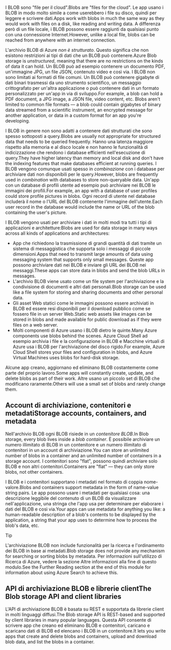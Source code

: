 <span data-ttu-id="c78ee-101">I BLOB sono "file per il cloud".</span><span class="sxs-lookup"><span data-stu-id="c78ee-101">Blobs are "files for the cloud".</span></span> <span data-ttu-id="c78ee-102">Le app usano i BLOB in modo molto simile a come userebbero i file su disco, quindi per leggere e scrivere dati.</span><span class="sxs-lookup"><span data-stu-id="c78ee-102">Apps work with blobs in much the same way as they would work with files on a disk, like reading and writing data.</span></span> <span data-ttu-id="c78ee-103">A differenza però di un file locale, i BLOB possono essere raggiunti da qualsiasi punto con una connessione Internet.</span><span class="sxs-lookup"><span data-stu-id="c78ee-103">However, unlike a local file, blobs can be reached from anywhere with an internet connection.</span></span>

<span data-ttu-id="c78ee-104">L'archivio BLOB di Azure *non è strutturato*. Questo significa che non esistono restrizioni ai tipi di dati che un BLOB può contenere.</span><span class="sxs-lookup"><span data-stu-id="c78ee-104">Azure Blob storage is *unstructured*, meaning that there are no restrictions on the kinds of data it can hold.</span></span> <span data-ttu-id="c78ee-105">Un BLOB può ad esempio contenere un documento PDF, un'immagine JPG, un file JSON, contenuto video e così via. I BLOB non sono limitati ai formati di file comuni. Un BLOB può contenere gigabyte di dati binari trasmessi da uno strumento scientifico, un messaggio crittografato per un'altra applicazione o può contenere dati in un formato personalizzato per un'app in via di sviluppo.</span><span class="sxs-lookup"><span data-stu-id="c78ee-105">For example, a blob can hold a PDF document, a JPG image, a JSON file, video content, etc. Blobs aren't limited to common file formats &mdash; a blob could contain gigabytes of binary data streamed from a scientific instrument, an encrypted message for another application, or data in a custom format for an app you're developing.</span></span>

<span data-ttu-id="c78ee-106">I BLOB in genere non sono adatti a contenere dati strutturati che sono spesso sottoposti a query.</span><span class="sxs-lookup"><span data-stu-id="c78ee-106">Blobs are usually not appropriate for structured data that needs to be queried frequently.</span></span> <span data-ttu-id="c78ee-107">Hanno una latenza maggiore rispetto alla memoria e al disco locale e non hanno le funzionalità di indicizzazione che rendono i database efficienti nell'esecuzione di query.</span><span class="sxs-lookup"><span data-stu-id="c78ee-107">They have higher latency than memory and local disk and don't have the indexing features that make databases efficient at running queries.</span></span> <span data-ttu-id="c78ee-108">I BLOB vengono comunque usati spesso in *combinazione* con i database per archiviare dati non disponibili per le query.</span><span class="sxs-lookup"><span data-stu-id="c78ee-108">However, blobs are frequently used in *combination* with databases to store non-queryable data.</span></span> <span data-ttu-id="c78ee-109">Un'app con un database di profili utente ad esempio può archiviare nei BLOB le immagini dei profili.</span><span class="sxs-lookup"><span data-stu-id="c78ee-109">For example, an app with a database of user profiles could store profile pictures in blobs.</span></span> <span data-ttu-id="c78ee-110">Ogni record di utente nel database includerà il nome o l'URL del BLOB contenente l'immagine dell'utente.</span><span class="sxs-lookup"><span data-stu-id="c78ee-110">Each user record in the database would include the name or URL of the blob containing the user's picture.</span></span>

<span data-ttu-id="c78ee-111">I BLOB vengono usati per archiviare i dati in molti modi tra tutti i tipi di applicazioni e architetture:</span><span class="sxs-lookup"><span data-stu-id="c78ee-111">Blobs are used for data storage in many ways across all kinds of applications and architectures:</span></span>

- <span data-ttu-id="c78ee-112">App che richiedono la trasmissione di grandi quantità di dati tramite un sistema di messaggistica che supporta solo i messaggi di piccole dimensioni.</span><span class="sxs-lookup"><span data-stu-id="c78ee-112">Apps that need to transmit large amounts of data using messaging system that supports only small messages.</span></span> <span data-ttu-id="c78ee-113">Queste app possono archiviare dati nei BLOB e inviare gli URL dei BLOB nei messaggi.</span><span class="sxs-lookup"><span data-stu-id="c78ee-113">These apps can store data in blobs and send the blob URLs in messages.</span></span>
- <span data-ttu-id="c78ee-114">L'archivio BLOB viene usato come un file system per l'archiviazione e la condivisione di documenti e altri dati personali.</span><span class="sxs-lookup"><span data-stu-id="c78ee-114">Blob storage can be used like a file system for storing and sharing documents and other personal data.</span></span>
- <span data-ttu-id="c78ee-115">Gli asset Web statici come le immagini possono essere archiviati in BLOB ed essere resi disponibili per il download pubblico come se fossero file in un server Web.</span><span class="sxs-lookup"><span data-stu-id="c78ee-115">Static web assets like images can be stored in blobs and made available for public download as if they were files on a web server.</span></span>
- <span data-ttu-id="c78ee-116">Molti componenti di Azure usano i BLOB dietro le quinte.</span><span class="sxs-lookup"><span data-stu-id="c78ee-116">Many Azure components use blobs behind the scenes.</span></span> <span data-ttu-id="c78ee-117">Azure Cloud Shell ad esempio archivia i file e la configurazione in BLOB e Macchine virtuali di Azure usa i BLOB per l'archiviazione del disco rigido.</span><span class="sxs-lookup"><span data-stu-id="c78ee-117">For example, Azure Cloud Shell stores your files and configuration in blobs, and Azure Virtual Machines uses blobs for hard-disk storage.</span></span>

<span data-ttu-id="c78ee-118">Alcune app creano, aggiornano ed eliminano BLOB costantemente come parte del proprio lavoro.</span><span class="sxs-lookup"><span data-stu-id="c78ee-118">Some apps will constantly create, update, and delete blobs as part of their work.</span></span> <span data-ttu-id="c78ee-119">Altre usano un piccolo set di BLOB che modificano raramente.</span><span class="sxs-lookup"><span data-stu-id="c78ee-119">Others will use a small set of blobs and rarely change them.</span></span>

## <a name="storage-accounts-containers-and-metadata"></a><span data-ttu-id="c78ee-120">Account di archiviazione, contenitori e metadati</span><span class="sxs-lookup"><span data-stu-id="c78ee-120">Storage accounts, containers, and metadata</span></span>

<span data-ttu-id="c78ee-121">Nell'archivio BLOB ogni BLOB risiede in un *contenitore BLOB*.</span><span class="sxs-lookup"><span data-stu-id="c78ee-121">In Blob storage, every blob lives inside a *blob container*.</span></span> <span data-ttu-id="c78ee-122">È possibile archiviare un numero illimitato di BLOB in un contenitore e un numero illimitato di contenitori in un account di archiviazione.</span><span class="sxs-lookup"><span data-stu-id="c78ee-122">You can store an unlimited number of blobs in a container and an unlimited number of containers in a storage account.</span></span> <span data-ttu-id="c78ee-123">I contenitori sono "flat", possono quindi archiviare solo BLOB e non altri contenitori.</span><span class="sxs-lookup"><span data-stu-id="c78ee-123">Containers are "flat" &mdash; they can only store blobs, not other containers.</span></span>

<span data-ttu-id="c78ee-124">I BLOB e i contenitori supportano i metadati nel formato di coppia nome-valore.</span><span class="sxs-lookup"><span data-stu-id="c78ee-124">Blobs and containers support metadata in the form of name-value string pairs.</span></span> <span data-ttu-id="c78ee-125">Le app possono usare i metadati per qualsiasi cosa: una descrizione leggibile del contenuto di un BLOB da visualizzare nell'applicazione, una stringa che l'app usa per determinare per elaborare i dati del BLOB e così via.</span><span class="sxs-lookup"><span data-stu-id="c78ee-125">Your apps can use metadata for anything you like: a human-readable description of a blob's contents to be displayed by the application, a string that your app uses to determine how to process the blob's data, etc.</span></span>

> [!TIP]
> <span data-ttu-id="c78ee-126">L'archiviazione BLOB non include funzionalità per la ricerca e l'ordinamento dei BLOB in base ai metadati.</span><span class="sxs-lookup"><span data-stu-id="c78ee-126">Blob storage does not provide any mechanism for searching or sorting blobs by metadata.</span></span> <span data-ttu-id="c78ee-127">Per informazioni sull'utilizzo di Ricerca di Azure, vedere la sezione Altre informazioni alla fine di questo modulo.</span><span class="sxs-lookup"><span data-stu-id="c78ee-127">See the Further Reading section at the end of this module for information about using Azure Search to achieve this.</span></span>

## <a name="the-blob-storage-api-and-client-libraries"></a><span data-ttu-id="c78ee-128">API di archiviazione BLOB e librerie client</span><span class="sxs-lookup"><span data-stu-id="c78ee-128">The Blob storage API and client libraries</span></span>

<span data-ttu-id="c78ee-129">L'API di archiviazione BLOB è basata su REST e supportata da librerie client in molti linguaggi diffusi.</span><span class="sxs-lookup"><span data-stu-id="c78ee-129">The Blob storage API is REST-based and supported by client libraries in many popular languages.</span></span> <span data-ttu-id="c78ee-130">Questa API consente di scrivere app che creano ed eliminano BLOB e contenitori, caricano e scaricano dati di BLOB ed elencano i BLOB in un contenitore.</span><span class="sxs-lookup"><span data-stu-id="c78ee-130">It lets you write apps that create and delete blobs and containers, upload and download blob data, and list the blobs in a container.</span></span>
